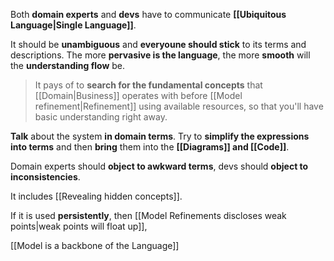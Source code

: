 Both **domain experts** and **devs** have to communicate **[[Ubiquitous Language|Single Language]]**.

It should be **unambiguous** and **everyoune should stick** to its terms and descriptions. The more **pervasive is the language**, the more **smooth** will the **understanding flow** be.

> It pays of to **search for the fundamental concepts** that [[Domain|Business]] operates with before [[Model refinement|Refinement]] using available resources, so that you'll have basic understanding right away.

**Talk** about the system **in domain terms**. Try to **simplify the expressions into terms** and then **bring** them into the **[[Diagrams]] and [[Code]]**.

Domain experts should **object to awkward terms**, devs should **object to inconsistencies**.

It includes [[Revealing hidden concepts]].

If it is used **persistently**, then [[Model Refinements discloses weak points|weak points will float up]], 

[[Model is a backbone of the Language]]